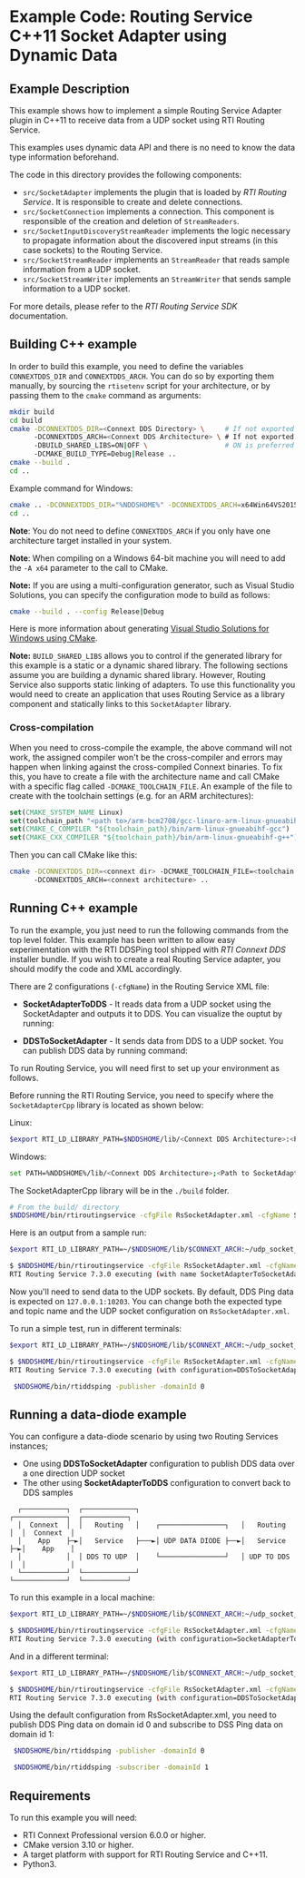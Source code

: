 # Example Code: Routing Service C++11 Socket Adapter using Dynamic Data

## Example Description

This example shows how to implement a simple Routing Service Adapter plugin
in C++11 to receive data from a UDP socket using RTI Routing Service.

This examples uses dynamic data API and there is no need to know the data type
information beforehand.

The code in this directory provides the following components:

-   `src/SocketAdapter` implements the plugin that is loaded by *RTI Routing
Service*. It is responsible to create and delete connections.
-   `src/SocketConnection` implements a connection. This component is
responsible of the creation and deletion of `StreamReaders`.
-   `src/SocketInputDiscoveryStreamReader` implements the logic necessary to
propagate information about the discovered input streams (in this case
sockets) to the Routing Service.
-   `src/SocketStreamReader` implements an `StreamReader` that reads sample
information from a UDP socket.
-   `src/SocketStreamWriter` implements an `StreamWriter` that sends sample
information to a UDP socket.


For more details, please refer to the *RTI Routing Service SDK* documentation.

## Building C++ example

In order to build this example, you need to define the variables
`CONNEXTDDS_DIR` and `CONNEXTDDS_ARCH`. You can do so by exporting them
manually, by sourcing the `rtisetenv` script for your architecture, or by
passing them to the `cmake` command as arguments:

```bash
mkdir build
cd build
cmake -DCONNEXTDDS_DIR=<Connext DDS Directory> \     # If not exported
      -DCONNEXTDDS_ARCH=<Connext DDS Architecture> \ # If not exported
      -DBUILD_SHARED_LIBS=ON|OFF \                   # ON is preferred
      -DCMAKE_BUILD_TYPE=Debug|Release ..
cmake --build .
cd ..
```

Example command for Windows:

```bash
cmake .. -DCONNEXTDDS_DIR="%NDDSHOME%" -DCONNEXTDDS_ARCH=x64Win64VS2015 -DBUILD_SHARED_LIBS=ON -DCMAKE_BUILD_TYPE=Release -A x64 -G "Visual Studio 17 2022"
cd ..
```

**Note**: You do not need to define `CONNEXTDDS_ARCH` if you only have one
architecture target installed in your system.

**Note**: When compiling on a Windows 64-bit machine you will need to add the
`-A x64` parameter to the call to CMake.

**Note:** If you are using a multi-configuration generator, such as Visual
Studio Solutions, you can specify the configuration mode to build as follows:

```bash
cmake --build . --config Release|Debug
```

Here is more information about generating
[Visual Studio Solutions for Windows using CMake](https://cmake.org/cmake/help/v3.16/generator/Visual%20Studio%2016%202019.html#platform-selection).

**Note:** `BUILD_SHARED_LIBS` allows you to control if the generated library
for this example is a static or a dynamic shared library. The following
sections assume you are building a dynamic shared library. However, Routing
Service also supports static linking of adapters. To use this functionality
you would need to create an application that uses Routing Service as a library
component and statically links to this `SocketAdapter` library.

### Cross-compilation

When you need to cross-compile the example, the above
command will not work, the assigned compiler won't be the cross-compiler and
errors may happen when linking against the cross-compiled Connext binaries.
To fix this, you have to create a file with the architecture name and call
CMake with a specific flag called ``-DCMAKE_TOOLCHAIN_FILE``.
An example of the file to create with the toolchain settings (e.g. for an
ARM architectures):

```cmake
set(CMAKE_SYSTEM_NAME Linux)
set(toolchain_path "<path to>/arm-bcm2708/gcc-linaro-arm-linux-gnueabihf-raspbian")
set(CMAKE_C_COMPILER "${toolchain_path}/bin/arm-linux-gnueabihf-gcc")
set(CMAKE_CXX_COMPILER "${toolchain_path}/bin/arm-linux-gnueabihf-g++")
```

Then you can call CMake like this:

```bash
cmake -DCONNEXTDDS_DIR=<connext dir> -DCMAKE_TOOLCHAIN_FILE=<toolchain file created above>
      -DCONNEXTDDS_ARCH=<connext architecture> ..
```

## Running C++ example

To run the example, you just need to run the following commands from the top
level folder. This example has been written to allow easy experimentation with
the RTI DDSPing tool shipped with *RTI Connext DDS* installer bundle. If you wish 
to create a real Routing Service adapter, you should modify the code and XML accordingly.

There are 2 configurations (`-cfgName`) in the Routing Service XML file:

-   **SocketAdapterToDDS** - It reads data from a UDP socket using the
SocketAdapter and outputs it to DDS. You can visualize the ouptut by running:

-   **DDSToSocketAdapter** - It sends data from DDS to a UDP socket. You can 
publish DDS data by running command:


To run Routing Service, you will need first to set up your environment as
follows.

Before running the RTI Routing Service, you need to specify where the
`SocketAdapterCpp` library is located as shown below:

Linux:

```bash
$export RTI_LD_LIBRARY_PATH=$NDDSHOME/lib/<Connext DDS Architecture>:<Path to SocketAdapterCpp library, the build/ folder>
```

Windows:

```bash
set PATH=%NDDSHOME%/lib/<Connext DDS Architecture>;<Path to SocketAdapterCpp library, the build/Release folder>
```

The SocketAdapterCpp library will be in the `./build` folder.

```bash
# From the build/ directory
$NDDSHOME/bin/rtiroutingservice -cfgFile RsSocketAdapter.xml -cfgName SocketAdapterToDDS
```

Here is an output from a sample run:

```bash
$export RTI_LD_LIBRARY_PATH=~/$NDDSHOME/lib/$CONNEXT_ARCH:~/udp_socket_adapter_dynamic/build/

$ $NDDSHOME/bin/rtiroutingservice -cfgFile RsSocketAdapter.xml -cfgName SocketAdapterToDDS
RTI Routing Service 7.3.0 executing (with name SocketAdapterToSocketAdapter)
```

Now you'll need to send data to the UDP sockets. By default, DDS Ping data is
expected on `127.0.0.1:10203`. You can change both the expected type and topic name 
and the UDP socket configuration on `RsSocketAdapter.xml`.

To run a simple test, run in different terminals:

```bash
$export RTI_LD_LIBRARY_PATH=~/$NDDSHOME/lib/$CONNEXT_ARCH:~/udp_socket_adapter_dynamic/build/

$ $NDDSHOME/bin/rtiroutingservice -cfgFile RsSocketAdapter.xml -cfgName DDSToSocketAdapter
RTI Routing Service 7.3.0 executing (with configuration=DDSToSocketAdapter)
```


```bash
 $NDDSHOME/bin/rtiddsping -publisher -domainId 0
```

## Running a data-diode example

You can configure a data-diode scenario by using two Routing Services instances;
- One using **DDSToSocketAdapter** configuration to publish DDS data over a one direction UDP socket
- The other using **SocketAdapterToDDS** configuration to convert back to DDS samples
```                                                                                        
  ┌───────────┐  ┌─────────────┐                         ┌─────────────┐  ┌───────────┐ 
  │  Connext  │  │   Routing   │    ┌────────────────┐   │   Routing   │  │  Connext  │ 
  │    App    ├─►│   Service   ├───►│ UDP DATA DIODE ├──►│   Service   ├─►│    App    │ 
  │           │  │ DDS TO UDP  │    └────────────────┘   │ UDP TO DDS  │  │           │ 
  └───────────┘  └─────────────┘                         └─────────────┘  └───────────┘ 
```                                                                                        
To run this example in a local machine:
```bash
$export RTI_LD_LIBRARY_PATH=~/$NDDSHOME/lib/$CONNEXT_ARCH:~/udp_socket_adapter_dynamic/build/

$ $NDDSHOME/bin/rtiroutingservice -cfgFile RsSocketAdapter.xml -cfgName SocketAdapterToDDS
RTI Routing Service 7.3.0 executing (with configuration=SocketAdapterToDDS)
```
And in a different terminal:
```bash
$export RTI_LD_LIBRARY_PATH=~/$NDDSHOME/lib/$CONNEXT_ARCH:~/udp_socket_adapter_dynamic/build/

$ $NDDSHOME/bin/rtiroutingservice -cfgFile RsSocketAdapter.xml -cfgName DDSToSocketAdapter
RTI Routing Service 7.3.0 executing (with configuration=DDSToSocketAdapter)
```

Using the default configuration from RsSocketAdapter.xml, you need to publish DDS Ping data 
on domain id 0 and subscribe to DSS Ping data on domain id 1:

```bash
 $NDDSHOME/bin/rtiddsping -publisher -domainId 0
```

```bash
 $NDDSHOME/bin/rtiddsping -subscriber -domainId 1
```

## Requirements

To run this example you will need:

- RTI Connext Professional version 6.0.0 or higher.
- CMake version 3.10 or higher.
- A target platform with support for RTI Routing Service and C++11.
- Python3.

